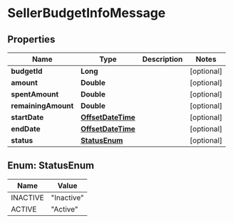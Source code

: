 
# SellerBudgetInfoMessage

## Properties
Name | Type | Description | Notes
------------ | ------------- | ------------- | -------------
**budgetId** | **Long** |  |  [optional]
**amount** | **Double** |  |  [optional]
**spentAmount** | **Double** |  |  [optional]
**remainingAmount** | **Double** |  |  [optional]
**startDate** | [**OffsetDateTime**](OffsetDateTime.md) |  |  [optional]
**endDate** | [**OffsetDateTime**](OffsetDateTime.md) |  |  [optional]
**status** | [**StatusEnum**](#StatusEnum) |  |  [optional]


<a name="StatusEnum"></a>
## Enum: StatusEnum
Name | Value
---- | -----
INACTIVE | &quot;Inactive&quot;
ACTIVE | &quot;Active&quot;



